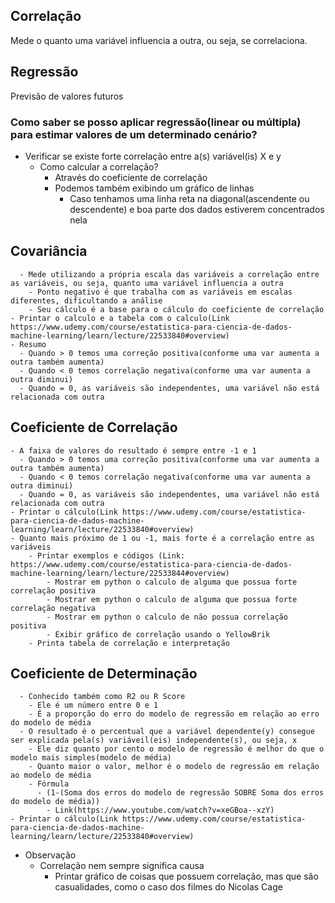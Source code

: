 ## Correlação

Mede o quanto uma variável influencia a outra, ou seja, se correlaciona.

## Regressão
Previsão de valores futuros
	
### Como saber se posso aplicar regressão(linear ou múltipla) para estimar valores de um determinado cenário?
- Verificar se existe forte correlação entre a(s) variável(is) X e y
  - Como calcular a correlação?
    - Através do coeficiente de correlação
    - Podemos também exibindo um gráfico de linhas
      - Caso tenhamos uma linha reta na diagonal(ascendente ou descendente) e boa parte dos dados estiverem concentrados nela			

 ## Covariância
	  - Mede utilizando a própria escala das variáveis a correlação entre as variáveis, ou seja, quanto uma variável influencia a outra
		- Ponto negativo é que trabalha com as variáveis em escalas diferentes, dificultando a análise
		- Seu cálculo é a base para o cálculo do coeficiente de correlação
    - Printar o calculo e a tabela com o calculo(Link https://www.udemy.com/course/estatistica-para-ciencia-de-dados-machine-learning/learn/lecture/22533840#overview)
    - Resumo
      - Quando > 0 temos uma correção positiva(conforme uma var aumenta a outra também aumenta)
      - Quando < 0 temos correlação negativa(conforme uma var aumenta a outra diminui)
      - Quando = 0, as variáveis são independentes, uma variável não está relacionada com outra

## Coeficiente de Correlação
    - A faixa de valores do resultado é sempre entre -1 e 1
      - Quando > 0 temos uma correção positiva(conforme uma var aumenta a outra também aumenta)
      - Quando < 0 temos correlação negativa(conforme uma var aumenta a outra diminui)
      - Quando = 0, as variáveis são independentes, uma variável não está relacionada com outra
    - Printar o cálculo(Link https://www.udemy.com/course/estatistica-para-ciencia-de-dados-machine-learning/learn/lecture/22533840#overview)			
    - Quanto mais próximo de 1 ou -1, mais forte é a correlação entre as variáveis
		- Printar exemplos e códigos (Link: https://www.udemy.com/course/estatistica-para-ciencia-de-dados-machine-learning/learn/lecture/22533844#overview)
			- Mostrar em python o calculo de alguma que possua forte correlação positiva
			- Mostrar em python o calculo de alguma que possua forte correlação negativa
			- Mostrar em python o calculo de não possua correlação positiva
			- Exibir gráfico de correlação usando o YellowBrik
		- Printa tabela de correlação e interpretação
## Coeficiente de Determinação
	  - Conhecido também como R2 ou R Score
		- Ele é um número entre 0 e 1
		- É a proporção do erro do modelo de regressão em relação ao erro do modelo de média	
	  - O resultado é o percentual que a variável dependente(y) consegue ser explicada pela(s) variáveil(eis) independente(s), ou seja, x
		- Ele diz quanto por cento o modelo de regressão é melhor do que o modelo mais simples(modelo de média)
		- Quanto maior o valor, melhor é o modelo de regressão em relação ao modelo de média
		- Fórmula
		  - (1-(Soma dos erros do modelo de regressão SOBRE Soma dos erros do modelo de média))
			- Link(https://www.youtube.com/watch?v=xeGBoa--xzY)
    - Printar o cálculo(Link https://www.udemy.com/course/estatistica-para-ciencia-de-dados-machine-learning/learn/lecture/22533840#overview)	
  - Observação
	  - Correlação nem sempre significa causa
		- Printar gráfico de coisas que possuem correlação, mas que são casualidades, como o caso dos filmes do Nicolas Cage
